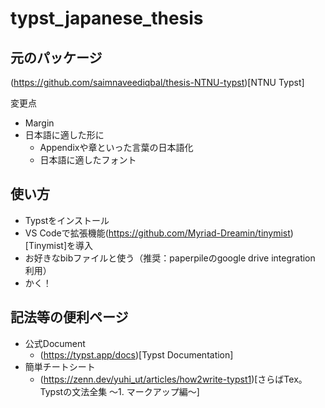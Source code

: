 # typst_japanese_thesis


## 元のパッケージ
(https://github.com/saimnaveediqbal/thesis-NTNU-typst)[NTNU Typst]

変更点
- Margin
- 日本語に適した形に
    - Appendixや章といった言葉の日本語化
    - 日本語に適したフォント
 
## 使い方
- Typstをインストール
- VS Codeで拡張機能(https://github.com/Myriad-Dreamin/tinymist)[Tinymist]を導入
- お好きなbibファイルと使う（推奨：paperpileのgoogle drive integration 利用）
- かく！

## 記法等の便利ページ
- 公式Document
    - (https://typst.app/docs)[Typst Documentation]
- 簡単チートシート
    -  (https://zenn.dev/yuhi_ut/articles/how2write-typst1)[さらばTex。Typstの文法全集 〜1. マークアップ編〜]

